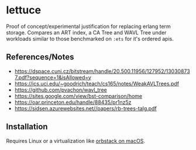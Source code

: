 # lettuce

Proof of concept/experimental justification for replacing erlang term storage.
Compares an ART index, a CA Tree and WAVL Tree under workloads similar to those benchmarked on `:ets`
for it's ordered apis.

## References/Notes
- https://dspace.cuni.cz/bitstream/handle/20.500.11956/127952/130308737.pdf?sequence=1&isAllowed=y
- https://ics.uci.edu/~goodrich/teach/cs165/notes/WeakAVLTrees.pdf
- https://github.com/pvachon/wavl_tree
- https://sites.google.com/view/bst-comparison/home
- https://oar.princeton.edu/handle/88435/pr1nz5z
- https://sidsen.azurewebsites.net//papers/rb-trees-talg.pdf

## Installation
Requires Linux or a virtualization like [orbstack on macOS](https://docs.orbstack.dev/machines/).
